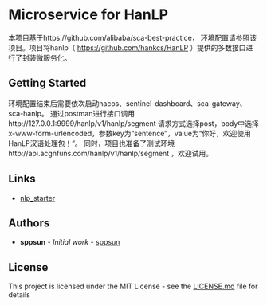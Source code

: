 # Microservice for HanLP

本项目基于https://github.com/alibaba/sca-best-practice， 环境配置请参照该项目。项目将hanlp（ https://github.com/hankcs/HanLP ）提供的多数接口进行了封装微服务化。

## Getting Started

环境配置结束后需要依次启动nacos、sentinel-dashboard、sca-gateway、sca-hanlp。
通过postman进行接口调用http://127.0.0.1:9999/hanlp/v1/hanlp/segment
请求方式选择post，body中选择x-www-form-urlencoded，参数key为“sentence”，value为“你好，欢迎使用HanLP汉语处理包！”。
同时，项目也准备了测试环境http://api.acgnfuns.com/hanlp/v1/hanlp/segment ，欢迎试用。

## Links

* [nlp_starter](https://github.com/sppsun/nlp_starter)

## Authors

* **sppsun** - *Initial work* - [sppsun](https://github.com/sppsun)

## License

This project is licensed under the MIT License - see the [LICENSE.md](LICENSE.md) file for details
